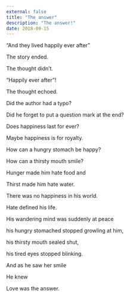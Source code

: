 ```yaml
---
external: false
title: "The answer"
description: "The answer!"
date: 2018-09-15
---
```


“And they lived happily ever after”

The story ended.

The thought didn’t.

“Happily ever after”!

The thought echoed.

Did the author had a typo?

Did he forget to put a question mark at the end?

Does happiness last for ever?

Maybe happiness is for royalty.

How can a hungry stomach be happy?

How can a thirsty mouth smile?

Hunger made him hate food and

Thirst made him hate water.

There was no happiness in his world.

Hate defined his life.

His wandering mind was suddenly at peace

his hungry stomached stopped growling at him,

his thirsty mouth sealed shut,

his tired eyes stopped blinking.

And as he saw her smile

He knew

Love was the answer.